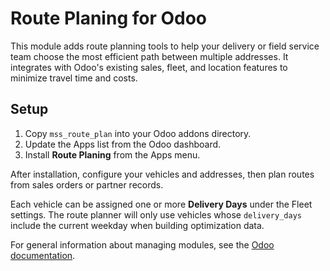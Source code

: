# Route Planing for Odoo

This module adds route planning tools to help your delivery or field service team choose the most efficient path between multiple addresses. It integrates with Odoo's existing sales, fleet, and location features to minimize travel time and costs.

## Setup
1. Copy `mss_route_plan` into your Odoo addons directory.
2. Update the Apps list from the Odoo dashboard.
3. Install **Route Planing** from the Apps menu.

After installation, configure your vehicles and addresses, then plan routes from sales orders or partner records.

Each vehicle can be assigned one or more **Delivery Days** under the Fleet settings. The route planner will only use vehicles whose `delivery_days` include the current weekday when building optimization data.

For general information about managing modules, see the [Odoo documentation](https://www.odoo.com/documentation/latest/).
